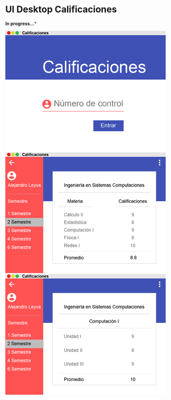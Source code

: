 # UI Desktop Calificaciones

**In progress...***

![vista_1](https://github.com/jalmx89/calificaciones/blob/master/imgs/assent/calfi-01.png)
![vista_2](https://github.com/jalmx89/calificaciones/blob/master/imgs/assent/calfi-02.png)
![vista_3](https://github.com/jalmx89/calificaciones/blob/master/imgs/assent/calfi-03.png)
